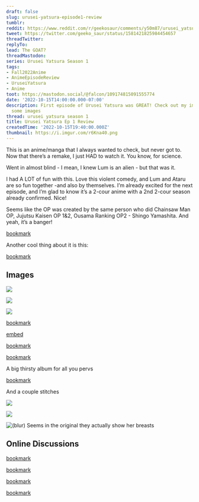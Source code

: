 ```yaml
---
draft: false
slug: urusei-yatsura-episode1-review
tumblr:
reddit: https://www.reddit.com/r/geekosaur/comments/y50m87/urusei_yatsura_ep_1_review/
tweet: https://twitter.com/geeko_saur/status/1581421825984454657
threadTwitter:
replyTo:
lead: The GOAT?
threadMastodon:
series: Urusei Yatsura Season 1
tags:
- Fall2022Anime
- AnimeEpisodeReview
- UruseiYatsura
- Anime
toot: https://mastodon.social/@falcon/109174815091555774
date: '2022-10-15T14:00:00.000-07:00'
description: First episode of Urusei Yatsura was GREAT! Check out my impressions and
  some images
thread: urusei yatsura season 1
title: Urusei Yatsura Ep 1 Review
createdTime: '2022-10-15T19:40:00.000Z'
thumbnail: https://i.imgur.com/r6Kna40.png
---
```


This is an anime/manga that I always wanted to check, but never got to. Now that there’s a remake, I just HAD to watch it. You know, for science.

Went in almost blind - I mean, I knew Lum is an alien - but that was it.

I had A LOT of fun with this. Love this violent comedy, and Lum and Ataru are so fun together -and also by themselves. I’m already excited for the next episode, and I’m glad to know it’s a 2-cour anime with a 2nd 2-cour season already confirmed. Nice!

Seems like the OP was created by the same person who did Chainsaw Man OP, Jujutsu Kaisen OP 1&2, Ousama Ranking OP2 - Shingo Yamashita. And yeah, it’s a banger!

[bookmark](https://www.youtube.com/watch?v=pEVhv4eB8Q8)

Another cool thing about it is this:

[bookmark](https://twitter.com/CartoonCipher/status/1580787738974257158?s=20&t=jse3Gcmk3CcBjzq15wSEuA)

## Images

![](https://i.imgur.com/S8XFyK4.png)

![](https://i.imgur.com/7jMERCS.png)

![](https://cdn.discordapp.com/attachments/1030258162944725133/1030261558548365413/unknown.png)

[bookmark](https://twitter.com/GayNicos/status/1580862400336916481?s=20&t=SHs8QB_dlW5sfAjZNQQf0Q)

[embed](https://twitter.com/animecorner_ac/status/1581185606993838080?s=20&t=jse3Gcmk3CcBjzq15wSEuA)

[bookmark](https://twitter.com/Lumsmoke/status/1580913239923179520?s=20&t=jse3Gcmk3CcBjzq15wSEuA)

[bookmark](https://twitter.com/jennthehero/status/1580702523870302208?s=20&t=jse3Gcmk3CcBjzq15wSEuA)

A big thirsty album for all you pervs

[bookmark](https://imgur.com/a/ce0RnnE)

And a couple stitches

![](https://i.imgur.com/ippITwB.jpg)

![](https://i.imgur.com/pL4Agho.jpg)

![(blur) Seems in the original they actually show her breasts](https://i.imgur.com/FnnbCnV.png)

## Online Discussions

[bookmark](https://twitter.com/Sayngelic/status/1580696944263192576?s=20&t=jse3Gcmk3CcBjzq15wSEuA)

[bookmark](https://www.reddit.com/r/anime/comments/y367nj/comment/is74x61/?utm_source=share&utm_medium=web2x&context=3)

[bookmark](https://www.reddit.com/r/anime/comments/y367nj/comment/is6w9ib/?utm_source=share&utm_medium=web2x&context=3)

[bookmark](https://www.reddit.com/r/anime/comments/y367nj/comment/is72457/?utm_source=share&utm_medium=web2x&context=3)